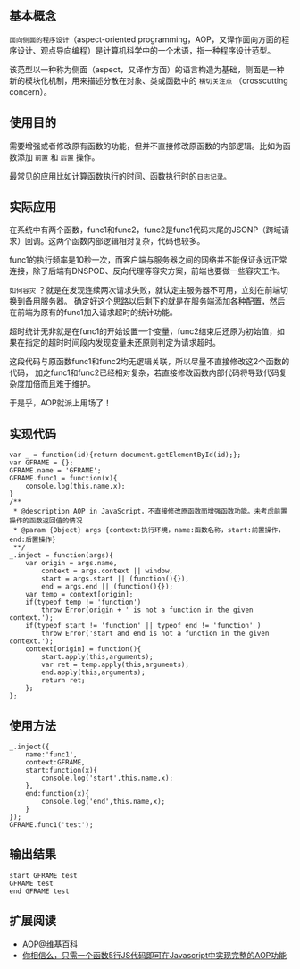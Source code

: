 
## 基本概念

`面向侧面的程序设计`（aspect-oriented programming，AOP，又译作面向方面的程序设计、观点导向编程）是计算机科学中的一个术语，指一种程序设计范型。

该范型以一种称为侧面（aspect，又译作方面）的语言构造为基础，侧面是一种新的模块化机制，用来描述分散在对象、类或函数中的 `横切关注点` （crosscutting concern）。


## 使用目的

需要增强或者修改原有函数的功能，但并不直接修改原函数的内部逻辑。比如为函数添加 `前置` 和 `后置` 操作。

最常见的应用比如计算函数执行的时间、函数执行时的`日志记录`。

## 实际应用
在系统中有两个函数，func1和func2，func2是func1代码末尾的JSONP（跨域请求）回调。这两个函数内部逻辑相对复杂，代码也较多。

func1的执行频率是10秒一次，而客户端与服务器之间的网络并不能保证永远正常连接，除了后端有DNSPOD、反向代理等容灾方案，前端也要做一些容灾工作。 

`如何容灾` ？就是在发现连续两次请求失败，就认定主服务器不可用，立刻在前端切换到备用服务器。
确定好这个思路以后剩下的就是在服务端添加各种配置，然后在前端为原有的func1加入请求超时的统计功能。

超时统计无非就是在func1的开始设置一个变量，func2结束后还原为初始值，如果在指定的超时时间段内发现变量未还原则判定为请求超时。

这段代码与原函数func1和func2均无逻辑关联，所以尽量不直接修改这2个函数的代码，
加之func1和func2已经相对复杂，若直接修改函数内部代码将导致代码复杂度加倍而且难于维护。

于是乎，AOP就派上用场了！

## 实现代码

	var _ = function(id){return document.getElementById(id);};
	var GFRAME = {};
	GFRAME.name = 'GFRAME';
	GFRAME.func1 = function(x){
	    console.log(this.name,x);
	}
	/**
	 * @description AOP in JavaScript，不直接修改原函数而增强函数功能。未考虑前置操作的函数返回值的情况
	 * @param {Object} args {context:执行环境，name:函数名称，start:前置操作，end:后置操作}
	 **/
	_.inject = function(args){
	    var origin = args.name,
	        context = args.context || window,
	        start = args.start || (function(){}),
	        end = args.end || (function(){});
	    var temp = context[origin];
	    if(typeof temp != 'function')
	        throw Error(origin + ' is not a function in the given context.');
	    if(typeof start != 'function' || typeof end != 'function' )
	        throw Error('start and end is not a function in the given context.');
	    context[origin] = function(){
	        start.apply(this,arguments);
	        var ret = temp.apply(this,arguments);
	        end.apply(this,arguments);
	        return ret;
	    };
	};


## 使用方法

	_.inject({
	    name:'func1',
	    context:GFRAME,
	    start:function(x){
	        console.log('start',this.name,x);
	    },
	    end:function(x){
	        console.log('end',this.name,x);
	    }
	});
	GFRAME.func1('test');

## 输出结果

	start GFRAME test
	GFRAME test
	end GFRAME test 

## 扩展阅读
*	[AOP@维基百科](http://zh.wikipedia.org/wiki/AOP)
*	[你相信么，只需一个函数5行JS代码即可在Javascript中实现完整的AOP功能](http://www.cnblogs.com/riceball/archive/2007/09/02/jsInject.html)
